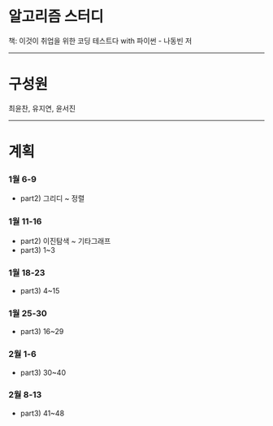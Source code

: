 # 알고리즘 스터디
책: 이것이 취업을 위한 코딩 테스트다 with 파이썬 - 나동빈 저  

***   

# 구성원

최윤찬, 유지연, 윤서진  

***  

# 계획

### 1월 6-9   
- part2) 그리디 ~ 정렬  
### 1월 11-16 
- part2) 이진탐색 ~ 기타그래프  
- part3) 1~3  
### 1월 18-23 
- part3) 4~15  
### 1월 25-30 
- part3) 16~29  
### 2월 1-6 
- part3) 30~40   
### 2월 8-13 
- part3) 41~48  
